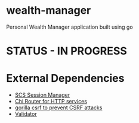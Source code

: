 # wealth-manager
Personal Wealth Manager application built using go

# STATUS - IN PROGRESS

# External Dependencies
* [SCS Session Manager](https://github.com/alexedwards/scs/)
* [Chi Router for HTTP services](https://github.com/go-chi/chi)
* [gorilla csrf to prevent CSRF attacks](https://github.com/gorilla/csrf)
* [Validator](https://github.com/go-playground/validator)

